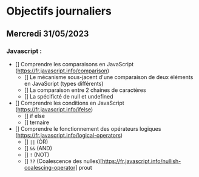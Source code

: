 # Objectifs journaliers

## Mercredi 31/05/2023

### Javascript :

- [] Comprendre les comparaisons en JavaScript (https://fr.javascript.info/comparison)
  - [] Le mécanisme sous-jacent d'une comparaison de deux éléments en JavaScript (types différents)
  - [] La comparaison entre 2 chaines de caractères
  - [] La spécificté de null et undefined
- [] Comprendre les conditions en JavaScript (https://fr.javascript.info/ifelse)
  - [] if else
  - [] ternaire
- [] Comprendre le fonctionnement des opérateurs logiques (https://fr.javascript.info/logical-operators)
  - [] `||` (OR)
  - [] `&&` (AND)
  - [] `!` (NOT)
  - [] `??` (Coalescence des nulles)[https://fr.javascript.info/nullish-coalescing-operator]
  prout
